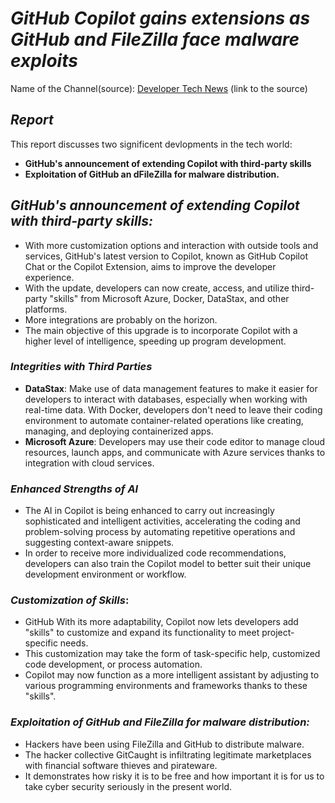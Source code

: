 # *GitHub Copilot gains extensions as GitHub and FileZilla face malware exploits*
Name of the Channel(source): [Developer Tech News](https://www.developer-tech.com/news/2024/may/28/github-copilot-gains-extensions-github-filezilla-face-malware-exploits/) (link to the source)
## *Report*
This report discusses two significent devlopments in the tech world:
- **GitHub's announcement of extending Copilot with third-party skills**
- **Exploitation of GitHub an dFileZilla for malware distribution.**
## ***GitHub's announcement of extending Copilot with third-party skills:***
- With more customization options and interaction with outside tools and services, GitHub's latest version to Copilot, known as GitHub Copilot Chat or the Copilot Extension, aims to improve the developer experience.
- With the update, developers can now create, access, and utilize third-party "skills" from Microsoft Azure, Docker, DataStax, and other platforms.
- More integrations are probably on the horizon.
- The main objective of this upgrade is to incorporate Copilot with a higher level of intelligence, speeding up program development.
### *Integrities with Third Parties*
- **DataStax**: Make use of data management features to make it easier for developers to interact with databases, especially when working with real-time data.
  With Docker, developers don't need to leave their coding environment to automate container-related operations like creating, managing, and deploying containerized apps.
- **Microsoft Azure**: Developers may use their code editor to manage cloud resources, launch apps, and communicate with Azure services thanks to integration with cloud services.
### *Enhanced Strengths of AI*
- The AI in Copilot is being enhanced to carry out increasingly sophisticated and intelligent activities, accelerating the coding and problem-solving process by automating repetitive operations
  and suggesting context-aware snippets.
- In order to receive more individualized code recommendations, developers can also train the Copilot model to better suit their unique development environment or workflow.
### *Customization of Skills*:
- GitHub With its more adaptability, Copilot now lets developers add "skills" to customize and expand its functionality to meet project-specific needs.
- This customization may take the form of task-specific help, customized code development, or process automation.
- Copilot may now function as a more intelligent assistant by adjusting to various programming environments and frameworks thanks to these "skills".
### *Exploitation of GitHub and FileZilla for malware distribution:*
- Hackers have been using FileZilla and GitHub to distribute malware.
- The hacker collective GitCaught is infiltrating legitimate marketplaces with financial software thieves and pirateware.
- It demonstrates how risky it is to be free and how important it is for us to take cyber security seriously in the present world.

